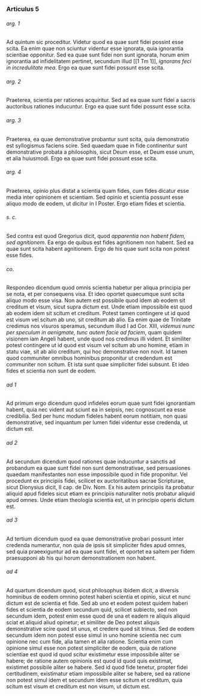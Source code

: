 ### Articulus 5

###### arg. 1
Ad quintum sic proceditur. Videtur quod ea quae sunt fidei possint esse scita. Ea enim quae non sciuntur videntur esse ignorata, quia ignorantia scientiae opponitur. Sed ea quae sunt fidei non sunt ignorata, horum enim ignorantia ad infidelitatem pertinet, secundum illud [[1 Tm 1]], *ignorans feci in incredulitate mea*. Ergo ea quae sunt fidei possunt esse scita.

###### arg. 2
Praeterea, scientia per rationes acquiritur. Sed ad ea quae sunt fidei a sacris auctoribus rationes inducuntur. Ergo ea quae sunt fidei possunt esse scita.

###### arg. 3
Praeterea, ea quae demonstrative probantur sunt scita, quia demonstratio est syllogismus faciens scire. Sed quaedam quae in fide continentur sunt demonstrative probata a philosophis, sicut Deum esse, et Deum esse unum, et alia huiusmodi. Ergo ea quae sunt fidei possunt esse scita.

###### arg. 4
Praeterea, opinio plus distat a scientia quam fides, cum fides dicatur esse media inter opinionem et scientiam. Sed opinio et scientia possunt esse aliquo modo de eodem, ut dicitur in I Poster. Ergo etiam fides et scientia.

###### s. c.
Sed contra est quod Gregorius dicit, quod *apparentia non habent fidem, sed agnitionem*. Ea ergo de quibus est fides agnitionem non habent. Sed ea quae sunt scita habent agnitionem. Ergo de his quae sunt scita non potest esse fides.

###### co.
Respondeo dicendum quod omnis scientia habetur per aliqua principia per se nota, et per consequens visa. Et ideo oportet quaecumque sunt scita aliquo modo esse visa. Non autem est possibile quod idem ab eodem sit creditum et visum, sicut supra dictum est. Unde etiam impossibile est quod ab eodem idem sit scitum et creditum. Potest tamen contingere ut id quod est visum vel scitum ab uno, sit creditum ab alio. Ea enim quae de Trinitate credimus nos visuros speramus, secundum illud I ad Cor. XIII, *videmus nunc per speculum in aenigmate, tunc autem facie ad faciem*, quam quidem visionem iam Angeli habent, unde quod nos credimus illi vident. Et similiter potest contingere ut id quod est visum vel scitum ab uno homine, etiam in statu viae, sit ab alio creditum, qui hoc demonstrative non novit. Id tamen quod communiter omnibus hominibus proponitur ut credendum est communiter non scitum. Et ista sunt quae simpliciter fidei subsunt. Et ideo fides et scientia non sunt de eodem.

###### ad 1
Ad primum ergo dicendum quod infideles eorum quae sunt fidei ignorantiam habent, quia nec vident aut sciunt ea in seipsis, nec cognoscunt ea esse credibilia. Sed per hunc modum fideles habent eorum notitiam, non quasi demonstrative, sed inquantum per lumen fidei videntur esse credenda, ut dictum est.

###### ad 2
Ad secundum dicendum quod rationes quae inducuntur a sanctis ad probandum ea quae sunt fidei non sunt demonstrativae, sed persuasiones quaedam manifestantes non esse impossibile quod in fide proponitur. Vel procedunt ex principiis fidei, scilicet ex auctoritatibus sacrae Scripturae, sicut Dionysius dicit, II cap. de Div. Nom. Ex his autem principiis ita probatur aliquid apud fideles sicut etiam ex principiis naturaliter notis probatur aliquid apud omnes. Unde etiam theologia scientia est, ut in principio operis dictum est.

###### ad 3
Ad tertium dicendum quod ea quae demonstrative probari possunt inter credenda numerantur, non quia de ipsis sit simpliciter fides apud omnes, sed quia praeexiguntur ad ea quae sunt fidei, et oportet ea saltem per fidem praesupponi ab his qui horum demonstrationem non habent.

###### ad 4
Ad quartum dicendum quod, sicut philosophus ibidem dicit, a diversis hominibus de eodem omnino potest haberi scientia et opinio, sicut et nunc dictum est de scientia et fide. Sed ab uno et eodem potest quidem haberi fides et scientia de eodem secundum quid, scilicet subiecto, sed non secundum idem, potest enim esse quod de una et eadem re aliquis aliquid sciat et aliquid aliud opinetur; et similiter de Deo potest aliquis demonstrative scire quod sit unus, et credere quod sit trinus. Sed de eodem secundum idem non potest esse simul in uno homine scientia nec cum opinione nec cum fide, alia tamen et alia ratione. Scientia enim cum opinione simul esse non potest simpliciter de eodem, quia de ratione scientiae est quod id quod scitur existimetur esse impossibile aliter se habere; de ratione autem opinionis est quod id quod quis existimat, existimet possibile aliter se habere. Sed id quod fide tenetur, propter fidei certitudinem, existimatur etiam impossibile aliter se habere, sed ea ratione non potest simul idem et secundum idem esse scitum et creditum, quia scitum est visum et creditum est non visum, ut dictum est.

